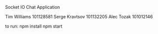 Socket IO Chat Application

Tim Williams 101128581
Serge Kravtsov 101132205 
Alec Tozak 101012146

to run:
npm install
npm start